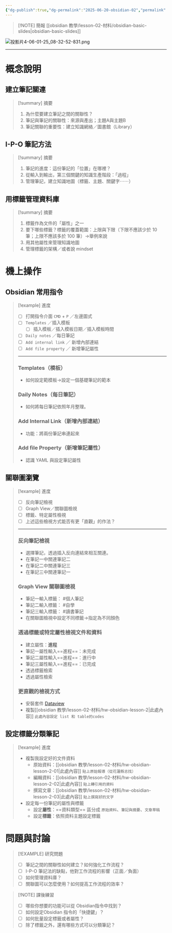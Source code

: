 ```yaml
---
{"dg-publish":true,"dg-permalink":"2025-06-20-obsidian-02","permalink":"/2025-06-20-obsidian-02/","title":"2025-06-20 Obsidian 基礎","metatags":{"og:title":"2025-06-20 Obsidian 基礎","og:image":"https://github.com/LiTree318/bravetree318/blob/30d06f8c84f5e1a799df01adf873ad965dabe42a/src/site/img/user/obsidian%20%E6%95%99%E5%AD%B8/ob%E4%BA%A4%E6%B5%81%E6%BA%96%E5%82%99/%E6%8A%95%E5%BD%B1%E7%89%874-06-01-25_08-32-52-831.png","description":"2025-06-20 Obsidian 基礎：建立筆記關連／I-P-O 筆記法／用標籤管理資料庫／常用指令／關聯瀏覽／分類筆記"},"tags":["🪨自籌Obsidian工作坊","🎯學習歷程檔案"],"noteIcon":"3","created":"2025-06-10T19:14:35.000+08:00","updated":"2025-06-20T11:26:20.749+08:00"}
---
```



> [!NOTE] 簡報
> [[obsidian 教學/lesson-02-材料/obsidian-basic-slides\|obsidian-basic-slides]]



![投影片4-06-01-25_08-32-52-831.png](/img/user/obsidian%20%E6%95%99%E5%AD%B8/ob%E4%BA%A4%E6%B5%81%E6%BA%96%E5%82%99/%E6%8A%95%E5%BD%B1%E7%89%874-06-01-25_08-32-52-831.png)


---
# 概念說明

## 建立筆記關連

> [!summary] 摘要
> 1. 為什麼要建立筆記之間的關聯性？
> 2. 筆記與筆記的關聯性：來源與產出；主題A與主題B
> 3. 筆記關聯的重要性：建立知識網絡／圖書館（Library）


## I-P-O 筆記方法
> [!summary] 摘要
> 1. 筆記的進度：這份筆記的「位置」在哪裡？
> 2. 從輸入到輸出，第三個關鍵的知識生產階段：「過程」
> 3. 管理筆記，建立知識地圖（標籤、主題、關鍵字⋯⋯）


## 用標籤管理資料庫
> [!summary] 摘要
> 1. 標籤作為文件的「屬性」之一
> 2. 要下哪些標籤？標籤的覆蓋範圍：上限與下限（下限不應該少於 10 筆；上限不應該多於 100 筆）→舉例來說
> 3. 用其他屬性來管理知識地圖
> 4. 管理標籤的架構／或者說 mindset


# 機上操作
## Obsidian 常用指令




> [!example] 進度
> - [ ] 打開指令介面 `CMD` + `P` ／左邊圖式
> - [ ] `Templates` ／插入模板
> 	  - [ ] 插入模板／插入模板日期／插入模板時間
> - [ ] `Daily notes` ／每日筆記
> - [ ] `Add internal link` ／ 新增內部連結
> - [ ] `Add file property` ／ 新增筆記屬性
> 
> ---
> ### Templates（模板）
> - 如何設定範模板→設定一個基礎筆記的範本
> 
> ### Daily Notes（每日筆記）
> - 如何將每日筆記依照年月整理。
> 
> ### Add Internal Link（新增內部連結）
> - 功能：將兩份筆記串連起來
> 
> ### Add file Property（新增筆記屬性）
> - 認識 YAML 與設定筆記屬性
 
## 關聯圖瀏覽

> [!example] 進度
> - [ ] 反向筆記檢視
> - [ ] Graph View／關聯圖檢視
> - [ ] 標籤、特定屬性檢視
> - [ ] 上述這些檢視方式能否有更「直觀」的作法？
>       
> ---
> ### 反向筆記檢視
> - 選擇筆記，透過插入反向連結來相互關連。
> - 在筆記一中關連筆記二 
> - 在筆記二中關連筆記三
> - 在筆記三中關連筆記一
> 
> ### Graph View 關聯圖檢視
> - 筆記一輸入標籤： #個人筆記 
> - 筆記二輸入標籤： #自學 
> - 筆記三輸入標籤： #讀書筆記
> - 在關聯圖檢視中設定不同標籤→指定為不同顏色
> 
> ### 透過標籤或特定屬性檢視文件和資料
> - 建立屬性：**進程**
> - 筆記一屬性輸入==進程==：未完成
> - 筆記二屬性輸入==進程==：進行中
> - 筆記三屬性輸入==進程==：已完成
> - 透過標籤檢索
> - 透過屬性檢索
> 
> ### 更直觀的檢視方式
> - 安裝套件 [Dataview](obsidian://show-plugin?id=dataview)
> - 複製[[obsidian 教學/lesson-02-材料/hw-obsidian-lesson-2\|此處內容]]  `此處內容設定 list 和 table的codes`

## 設定標籤分類筆記

> [!example] 進度
> - 複製我設定好的文件資料
>  	- 原始資料：[[obsidian 教學/lesson-02-材料/hw-obsidian-lesson-2-01\|此處內容]] `貼上原始報導（從花蓮縣志找）`
>  	- 編輯資料：[[obsidian 教學/lesson-02-材料/hw-obsidian-lesson-2-02\|此處內容]] `貼上轉引用的資料`
>  	- 撰寫文章：[[obsidian 教學/lesson-02-材料/hw-obsidian-lesson-2-03\|此處內容]] `貼上撰寫好的文字`
> - 設定每一份筆記的屬性與標籤
> 	- 設定**屬性**：==資料類型== 區分成 `原始資料`、`筆記與摘要`、`文章草稿`
> 	- 設定**標籤**：依照資料主題設定標籤



# 問題與討論

> [!EXAMPLE] 研究問題
> - [ ] 筆記之間的關聯性如何建立？如何強化工作流程？
> - [ ] I-P-O 筆記法的缺點，他對工作流程的影響（正面／負面）
> - [ ] 如何管理資料庫？
> - [ ] 關聯圖可以怎麼使用？如何提高工作流程的效率？


> [!NOTE] 課後練習
> - [ ] 哪些你想要的功能可以從 Obsidian指令中找到？
> - [ ] 如何設定Obsidian 指令的「快捷鍵」？
> - [ ] 如何批量設定標籤或者屬性？
> - [ ] 除了標籤之外，還有哪些方式可以分類筆記？

